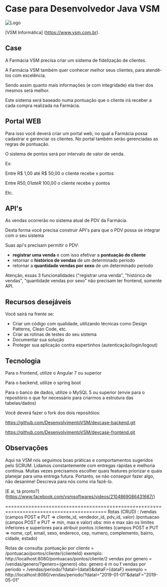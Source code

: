 # Case para Desenvolvedor Java VSM

![Logo](http://www.vsm.com.br/img/logo-vsm.png)

[VSM Informática] (https://www.vsm.com.br).

## Case
A Farmácia VSM precisa criar um sistema de fidelização de clientes.

A Farmácia VSM também quer conhecer melhor seus clientes, para atendê-los com excelência.

Sendo assim quanto mais informações (e com integridade) ela tiver dos mesmos será melhor.

Este sistema será baseado numa pontuação  que o cliente irá receber a cada compra realizada na Farmácia.

## Portal WEB
Para isso você deverá criar um portal web, no qual a Farmácia possa cadastrar e gerenciar os clientes.
No portal também serão gerenciadas as regras de pontuação.

O sistema de pontos será por intervalo de valor de venda.

Ex: 

Entre R$ 1,00 até R$ 50,00  o cliente recebe x pontos

Entre R$50,01 até R$ 100,00 o cliente recebe y pontos

Etc.

## API's
As vendas ocorrerão no sistema atual de PDV da Farmácia.

Desta forma você precisa construir API's para que o PDV possa se integrar com o seu sistema

Suas api's precisam permitir o PDV:
* **registrar uma venda** e com isso efetivar a **pontuação do cliente**
* retornar o **histórico de vendas** de um determinado período
* retornar a **quantidade vendas por sexo** de um determinado período

Atenção, essas 3 funcionalidades ("registrar uma venda", "histórico de vendas", "quantidade vendas por sexo" não precisam ter frontend, somente API.

## Recursos desejáveis
Você sairá na frente se:
- Criar um código com qualidade, utilizando técnicas como Design Patterns, Clean Code, etc.
- Criar as rotinas de testes do seu sistema
- Documentar sua solução
- Proteger sua aplicação contra espertinhos (autenticação/login/logout)


## Tecnologia
Para o frontend, utilize o Angular 7 ou superior

Para o backend, utilize o spring boot

Para o banco de dados, utilize o MySQL 5 ou superior (envie para o repositório o que for necessário para criarmos a estrutura das 
tabelas/dados)


Você deverá fazer o fork dos dois repositóios:

https://github.com/DesenvolvimentoVSM/devcase-backend.git

https://github.com/DesenvolvimentoVSM/devcase-frontend.git


## Observações
Aqui na VSM nós seguimos boas práticas e comportamentos sugeridos pelo SCRUM. 
Lidamos constantemente com entregas rápidas e melhoria contínua.
Muitas vezes precisamos escolher quais features priorizar e quais planejar para uma entrega futura.
Portanto, se não conseguir fazer algo, não desanime! Descreva para nós como iria fazê-lo.
 

[E aí, tá pronto?] 
(https://www.facebook.com/vsmsoftwares/videos/2104869086431667/)

=========================================================================================
Rotas (CRUD) : 
/vendas (campos POST e PUT => cliente_id, vendedor_id, pdv_id, valor)
/pontuacao (campos POST e PUT => min, max e valor) obs: min e max são os limites inferiores e superiores para atribuir pontos
/clientes (campos POST e PUT => nome, cpf, email, sexo, endereco, cep, numero, complemento, bairro, cidade, estado)

Rotas de consulta:
pontuação por cliente = /pontuacao/pontos/cliente/{clienteId} exemplo: http://localhost:8080/pontuacao/pontos/cliente/2
vendas por genero = /vendas/genero/?genero={genero}  obs: genero é m ou f
vendas por periodo = /vendas/periodo/?dataI={dataI}&dataF={dataF} exemplo = http://localhost:8080/vendas/periodo/?dataI="2019-01-01"&dataF="2019-05-01"
